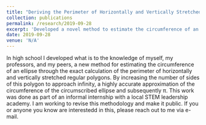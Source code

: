 ```yaml
---
title: "Deriving the Perimeter of Horizontally and Vertically Stretched Regular Shapes"
collection: publications
permalink: /research/2019-09-28
excerpt: 'Developed a novel method to estimate the circumference of an ellipse and π by exactly calculating the perimeter of stretched regular polygons.'
date: 2019-09-28
venue: 'N/A'
---
```

In high school I developed what is to the knowledge of myself, my professors, and my peers, a new method for estimating the circumference of an ellipse through the exact calculation of the perimeter of horizontally and vertically stretched regular polygons. By increasing the number of sides of this polygon to approach infinity, a highly accurate approximation of the circumference of the circumscribed ellipse and subsequently π. This work was done as part of an informal internship with a local STEM leadership academy. I am working to revise this methodology and make it public. If you or anyone you know are interestedd in this, please reach out to me via e-mail.